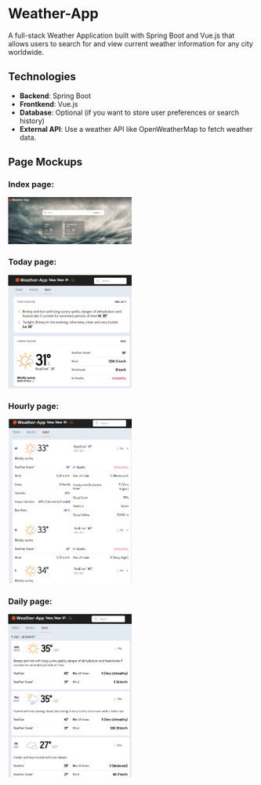 # Weather-App
A full-stack Weather Application built with Spring Boot and Vue.js that allows users to search for and view current weather information for any city worldwide.

## Technologies
- **Backend**: Spring Boot
- **Frontkend**: Vue.js
- **Database**: Optional (if you want to store user preferences or search history)
- **External API**: Use a weather API like OpenWeatherMap to fetch weather data.

## Page Mockups

### Index page:
<img src="readme_assets/index.png" alt="Alt text" width="50%">

### Today page:
<img src="readme_assets/today.png" alt="Alt text" width="50%">

### Hourly page:
<img src="readme_assets/hourly.png" alt="Alt text" width="50%">

### Daily page:
<img src="readme_assets/daily.png" alt="Alt text" width="50%">
